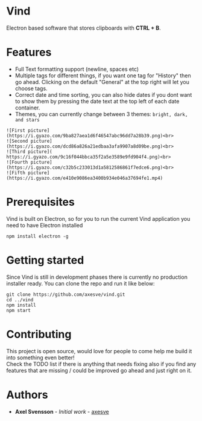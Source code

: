 # Vind
Electron based software that stores clipboards with **CTRL + B**.<br>

# Features
* Full Text formatting support (newline, spaces etc)
* Multiple tags for different things, if you want one tag for "History" then go ahead. Clicking on the default "General" at the top right will let you choose tags.
* Correct date and time sorting, you can also hide dates if you dont want to show them by pressing the date text at the top left of each date container.
* Themes, you can currently change between 3 themes: ```bright, dark, and stars```

```
![First picture](https://i.gyazo.com/9ba827aea1d6f46547abc96dd7a28b39.png)<br>
![Second picture](https://i.gyazo.com/dcd86a826a21edbaa3afa9907a8d09be.png)<br>
![Third picture]( https://i.gyazo.com/9c16f044bbca35f2a5e3589e9fd904f4.png)<br>
![Fourth picture](https://i.gyazo.com/c32b5c233013d1a5812586861f7edce6.png)<br>
![Fifth picture](https://i.gyazo.com/e410e9086ea3400b934e046a37694fe1.mp4)
```

# Prerequisites
Vind is built on Electron, so for you to run the current Vind application you need to have Electron installed

```
npm install electron -g
```

# Getting started
Since Vind is still in development phases there is currently no production installer ready.
You can clone the repo and run it like below:

```
git clone https://github.com/axesve/vind.git
cd ../vind
npm install
npm start
```

# Contributing
This project is open source, would love for people to come help me build it into something even better!<br>
Check the TODO list if there is anything that needs fixing also if you find any features that are missing / could be improved go ahead and just right on it.

# Authors
* **Axel Svensson** - *Initial work* - [axesve](https://github.com/axesve)


